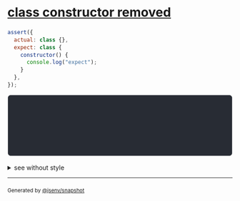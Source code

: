 # [class constructor removed](../../function.test.js#L289)

```js
assert({
  actual: class {},
  expect: class {
    constructor() {
      console.log("expect");
    }
  },
});
```

![img](throw.svg)

<details>
  <summary>see without style</summary>

```console
AssertionError: actual and expect are different

actual: class actual {
  [source code];
}
expect: class expect {
  [source code];
}
```

</details>

---
<sub>
  Generated by <a href="https://github.com/jsenv/core/tree/main/packages/independent/snapshot">@jsenv/snapshot</a>
</sub>